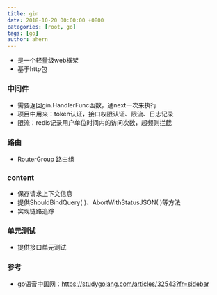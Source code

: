 ```yaml
---
title: gin
date: 2018-10-20 00:00:00 +0800
categories: [root, go]
tags: [go]
author: ahern
---
```


- 是一个轻量级web框架
- 基于http包

### 中间件

- 需要返回gin.HandlerFunc函数，通next一次来执行
- 项目中用来：token认证，接口权限认证、限流、日志记录
- 限流：redis记录用户单位时间内的访问次数，超频则拦截

### 路由

- RouterGroup 路由组

### content

- 保存请求上下文信息
- 提供ShouldBindQuery( )、AbortWithStatusJSON( )等方法
- 实现链路追踪

### 单元测试

- 提供接口单元测试

### 参考

- go语音中国网：https://studygolang.com/articles/32543?fr=sidebar
